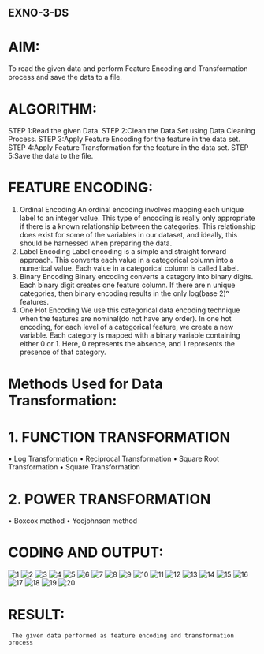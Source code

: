 ## EXNO-3-DS

# AIM:
To read the given data and perform Feature Encoding and Transformation process and save the data to a file.

# ALGORITHM:
STEP 1:Read the given Data.
STEP 2:Clean the Data Set using Data Cleaning Process.
STEP 3:Apply Feature Encoding for the feature in the data set.
STEP 4:Apply Feature Transformation for the feature in the data set.
STEP 5:Save the data to the file.

# FEATURE ENCODING:
1. Ordinal Encoding
An ordinal encoding involves mapping each unique label to an integer value. This type of encoding is really only appropriate if there is a known relationship between the categories. This relationship does exist for some of the variables in our dataset, and ideally, this should be harnessed when preparing the data.
2. Label Encoding
Label encoding is a simple and straight forward approach. This converts each value in a categorical column into a numerical value. Each value in a categorical column is called Label.
3. Binary Encoding
Binary encoding converts a category into binary digits. Each binary digit creates one feature column. If there are n unique categories, then binary encoding results in the only log(base 2)ⁿ features.
4. One Hot Encoding
We use this categorical data encoding technique when the features are nominal(do not have any order). In one hot encoding, for each level of a categorical feature, we create a new variable. Each category is mapped with a binary variable containing either 0 or 1. Here, 0 represents the absence, and 1 represents the presence of that category.

# Methods Used for Data Transformation:
  # 1. FUNCTION TRANSFORMATION
• Log Transformation
• Reciprocal Transformation
• Square Root Transformation
• Square Transformation
  # 2. POWER TRANSFORMATION
• Boxcox method
• Yeojohnson method

# CODING AND OUTPUT:
![1](https://github.com/user-attachments/assets/2a2295f0-649b-4fe6-af2e-88d9cf0f32ec)
![2](https://github.com/user-attachments/assets/0cb2b6d3-3766-463d-8dc6-b9e311f30dec)
![3](https://github.com/user-attachments/assets/285a8fd2-c338-4c54-a7b4-98e849964913)
![4](https://github.com/user-attachments/assets/ec779996-3c27-4db3-8b5c-2014ab470bea)
![5](https://github.com/user-attachments/assets/44d8ddf8-5489-46a9-a15c-d64ee2f9a2bd)
![6](https://github.com/user-attachments/assets/e13467ac-5335-4787-a533-177723eaadea)
![7](https://github.com/user-attachments/assets/f28ce69e-9985-4ffa-af01-fd680f416e4a)
![8](https://github.com/user-attachments/assets/dcdfcdf5-8143-4c02-ae71-a4b06257ee31)
![9](https://github.com/user-attachments/assets/f61ef3be-ef37-4084-9e6f-a44067b55e4d)
![10](https://github.com/user-attachments/assets/ae5c0d95-4b00-4ccd-8437-5bd7034df732)
![11](https://github.com/user-attachments/assets/ac0e8284-d70f-436d-9ecc-dc6805f5ace1)
![12](https://github.com/user-attachments/assets/4aebab52-131c-4c37-b1f8-d81c5577a206)
![13](https://github.com/user-attachments/assets/01d2f674-d345-4c3f-85cf-9ac94ac3fe2a)
![14](https://github.com/user-attachments/assets/d5cd2d8b-4afe-4d83-8df2-987960dc9e72)
![15](https://github.com/user-attachments/assets/a8dc2bce-ef41-4c93-957e-5dd4678cb125)
![16](https://github.com/user-attachments/assets/ccfc9bcd-b9a9-48be-b4aa-c4215b7b22c4)
![17](https://github.com/user-attachments/assets/974de54d-f661-4931-962a-a75f0b10e82d)
![18](https://github.com/user-attachments/assets/4e570407-e054-4ad2-9e25-7e3a1891fd89)
![19](https://github.com/user-attachments/assets/43841903-ba47-41cb-b5c8-277b81b6bcd9)
![20](https://github.com/user-attachments/assets/a282aed5-043c-4b34-8160-10f2abb9c309)



# RESULT:
     The given data performed as feature encoding and transformation process 

       

